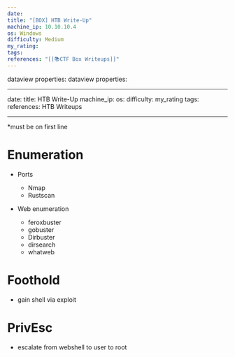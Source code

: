 ```yaml
---
date: 
title: "[BOX] HTB Write-Up"
machine_ip: 10.10.10.4
os: Windows
difficulty: Medium
my_rating: 
tags: 
references: "[[📚CTF Box Writeups]]"
---
```

dataview properties:
dataview properties:

---
date:
title: HTB Write-Up
machine_ip: 
os: 
difficulty: 
my_rating
tags:
references: HTB Writeups

---


*must be on first line



# Enumeration

- Ports
	- Nmap
	- Rustscan
	
- Web enumeration
	- feroxbuster
	- gobuster
	- Dirbuster
	- dirsearch
	- whatweb


# Foothold
- gain shell via exploit


# PrivEsc
- escalate from webshell to user to root